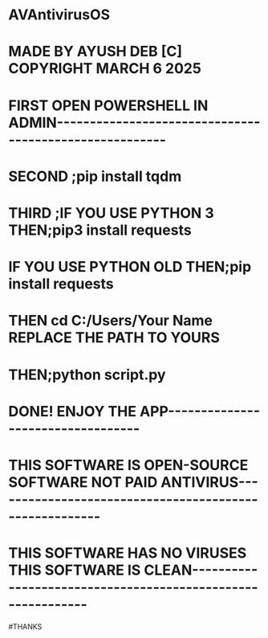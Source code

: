 # AVAntivirusOS
# MADE BY AYUSH DEB [C] COPYRIGHT MARCH 6 2025

 # FIRST OPEN POWERSHELL IN ADMIN-------------------------------------------------------
 # SECOND ;pip install tqdm
# THIRD ;IF YOU USE PYTHON 3 THEN;pip3 install requests
# IF YOU USE PYTHON OLD THEN;pip install requests
# THEN cd C:/Users/Your Name REPLACE THE PATH TO YOURS
# THEN;python script.py
# DONE! ENJOY THE APP----------------------------------
# THIS SOFTWARE IS OPEN-SOURCE SOFTWARE NOT PAID ANTIVIRUS-------------------------------------------------------
# THIS SOFTWARE HAS NO VIRUSES THIS SOFTWARE IS CLEAN------------------------------------------------------------
#THANKS

